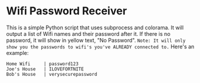 # Wifi Password Receiver
This is a simple Python script that uses subprocess and colorama. It will output a list of Wifi names and their password after it. If there is no password, it will show in yellow text, "No Password". `Note: It will only show you the passwords to wifi's you've ALREADY connected to.` Here's an example:
```
Home Wifi     | password123
Joe's House   | ILOVEFORTNITE
Bob's House   | verysecurepassword
```

